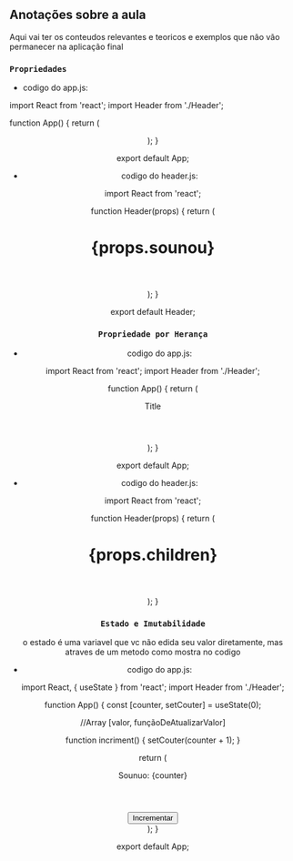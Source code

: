 ## Anotações sobre a aula

Aqui vai ter os conteudos relevantes e teoricos e exemplos que não vão permanecer na aplicação final

### `Propriedades`

- codigo do app.js:

import React from 'react';
import Header from './Header';

function App() {
  return (
    <Header sounou="Sounou"/>
  );
}

export default App;

- codigo do header.js:

import React from 'react';

function Header(props) {
    return (
        <header>
            <h1>{props.sounou}</h1>
        </header>
    );
}

export default Header;

### `Propriedade por Herança`

- codigo do app.js:

import React from 'react';
import Header from './Header';

function App() {
  return (
    <Header>
        Title
    </Header>
  );
}

export default App;

- codigo do header.js:

import React from 'react';

function Header(props) {
    return (
        <header>
            <h1>{props.children}</h1>
        </header>
    );
}

### `Estado e Imutabilidade`

o estado é uma variavel que vc não edida seu valor diretamente, mas atraves de um metodo como mostra no codigo

- codigo do app.js:

import React, { useState } from 'react';
import Header from './Header';

function App() {
  const [counter, setCouter] = useState(0);

  //Array [valor, funçãoDeAtualizarValor]

  function incriment() {
    setCouter(counter + 1);
  }

  return (
    <div>
      <Header>Sounuo: {counter}</Header>
      <button onClick={incriment}>Incrementar</button>
    </div>
  );
}

export default App;